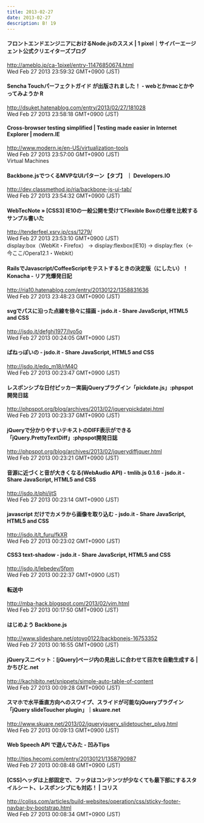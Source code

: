 ```yaml
---
title: 2013-02-27
date: 2013-02-27
description: B! 19
---
```


#### フロントエンドエンジニアにおけるNode.jsのススメ | 1 pixel｜サイバーエージェント公式クリエイターズブログ
http://ameblo.jp/ca-1pixel/entry-11476850674.html<br>
Wed Feb 27 2013 23:59:32 GMT+0900 (JST)<br>


#### Sencha Touchパーフェクトガイド が出版されました！ - webとかmacとかやってみようか R
http://dsuket.hatenablog.com/entry/2013/02/27/181028<br>
Wed Feb 27 2013 23:58:18 GMT+0900 (JST)<br>


#### Cross-browser testing simplified | Testing made easier in Internet Explorer | modern.IE
http://www.modern.ie/en-US/virtualization-tools<br>
Wed Feb 27 2013 23:57:00 GMT+0900 (JST)<br>
Virtual Machines


#### Backbone.jsでつくるMVPなUIパターン【タブ】 ｜ Developers.IO
http://dev.classmethod.jp/ria/backbone-js-ui-tab/<br>
Wed Feb 27 2013 23:54:32 GMT+0900 (JST)<br>


#### WebTecNote » [CSS3] IE10の一般公開を受けてFlexible Boxの仕様を比較するサンプル書いた
http://tenderfeel.xsrv.jp/css/1279/<br>
Wed Feb 27 2013 23:53:10 GMT+0900 (JST)<br>
display:box（WebKit・Firefox） → display:flexbox(IE10) → display:flex（←今ここ/Opera12.1・Webkit）


#### RailsでJavascript/CoffeeScriptをテストするときの決定版（にしたい）！Konacha - リア充爆発日記
http://ria10.hatenablog.com/entry/20130122/1358831636<br>
Wed Feb 27 2013 23:48:23 GMT+0900 (JST)<br>


#### svgでパスに沿った点線を徐々に描画 - jsdo.it - Share JavaScript, HTML5 and CSS
http://jsdo.it/defghi1977/lvo5o<br>
Wed Feb 27 2013 00:24:05 GMT+0900 (JST)<br>


#### ばねっぽいの - jsdo.it - Share JavaScript, HTML5 and CSS
http://jsdo.it/edo_m18/rM4O<br>
Wed Feb 27 2013 00:23:47 GMT+0900 (JST)<br>


#### レスポンシブな日付ピッカー実装jQueryプラグイン「pickdate.js」:phpspot開発日誌
http://phpspot.org/blog/archives/2013/02/jquerypickdatej.html<br>
Wed Feb 27 2013 00:23:37 GMT+0900 (JST)<br>


#### jQueryで分かりやすいテキストのDIFF表示ができる「jQuery.PrettyTextDiff」:phpspot開発日誌
http://phpspot.org/blog/archives/2013/02/jquerydiffjquer.html<br>
Wed Feb 27 2013 00:23:21 GMT+0900 (JST)<br>


#### 音源に近づくと音が大きくなる(WebAudio API) - tmlib.js 0.1.6 - jsdo.it - Share JavaScript, HTML5 and CSS
http://jsdo.it/phi/ijtS<br>
Wed Feb 27 2013 00:23:14 GMT+0900 (JST)<br>


#### javascript だけでカメラから画像を取り込む - jsdo.it - Share JavaScript, HTML5 and CSS
http://jsdo.it/t_furu/fkXR<br>
Wed Feb 27 2013 00:23:02 GMT+0900 (JST)<br>


#### CSS3 text-shadow - jsdo.it - Share JavaScript, HTML5 and CSS
http://jsdo.it/lebedev/5fpm<br>
Wed Feb 27 2013 00:22:37 GMT+0900 (JST)<br>


#### 転送中
http://mba-hack.blogspot.com/2013/02/vim.html<br>
Wed Feb 27 2013 00:17:50 GMT+0900 (JST)<br>


#### はじめよう Backbone.js
http://www.slideshare.net/otoyo0122/backbonejs-16753352<br>
Wed Feb 27 2013 00:16:55 GMT+0900 (JST)<br>


#### jQueryスニペット：[jQuery]ページ内の見出しに合わせて目次を自動生成する | かちびと.net
http://kachibito.net/snippets/simple-auto-table-of-content<br>
Wed Feb 27 2013 00:09:28 GMT+0900 (JST)<br>


#### スマホで水平垂直方向へのスワイプ、スライドが可能なjQueryプラグイン「jQuery slideToucher plugin」｜skuare.net
http://www.skuare.net/2013/02/jqueryjquery_slidetoucher_plug.html<br>
Wed Feb 27 2013 00:09:13 GMT+0900 (JST)<br>


#### Web Speech API で遊んでみた - 凹みTips
http://tips.hecomi.com/entry/20130121/1358790987<br>
Wed Feb 27 2013 00:08:48 GMT+0900 (JST)<br>


####   [CSS]ヘッダは上部固定で、フッタはコンテンツが少なくても最下部にするスタイルシート、レスポンシブにも対応！ | コリス
http://coliss.com/articles/build-websites/operation/css/sticky-footer-navbar-by-bootstrap.html<br>
Wed Feb 27 2013 00:08:34 GMT+0900 (JST)<br>


